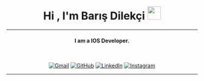 #   <h1 align="center">Hi , I'm Barış Dilekçi <img src="https://media.giphy.com/media/hvRJCLFzcasrR4ia7z/giphy.gif" width="35"></h1>
<hr/>
<h4 align="center">I am a IOS Developer.</h4>
<br>

<p align="center">
	<a href="mailto:bdilekci200@gmail.com"><img src="https://img.icons8.com/bubbles/50/000000/gmail.png" alt="Gmail"/></a>
	<a href="https://github.com/barixmenn"><img src="https://img.icons8.com/bubbles/50/000000/github.png" alt="GitHub"/></a>
	<a href="https://www.linkedin.com/in/barixmen/"><img src="https://img.icons8.com/bubbles/50/000000/linkedin.png" alt="LinkedIn"/></a>
	<a href="https://instagram.com/barixmen"><img src="https://img.icons8.com/bubbles/50/000000/instagram.png" alt="Instagram"/></a>
	
	
</p>

<hr/>

